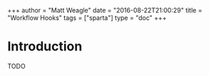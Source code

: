 +++
author = "Matt Weagle"
date = "2016-08-22T21:00:29"
title = "Workflow Hooks"
tags = ["sparta"]
type = "doc"
+++

# Introduction

TODO